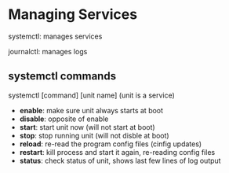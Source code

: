 # Managing Services

systemctl: manages services

journalctl: manages logs


## systemctl commands

systemctl [command] [unit name] (unit is a service)

- **enable**: make sure unit always starts at boot
- **disable**: opposite of enable
- **start**: start unit now (will not start at boot)
- **stop**: stop running unit (will not disble at boot)
- **reload**: re-read the program config files (cinfig updates)
- **restart**: kill process and start it again, re-reading config files
- **status**: check status of unit, shows last few lines of log output


